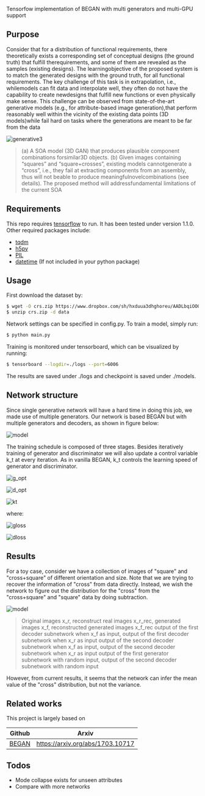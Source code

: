 Tensorfow implementation of BEGAN with multi generators and multi-GPU support


## Purpose
Consider that for a distribution of functional requirements, there theoretically exists a corresponding set of conceptual designs (the ground truth) that fulfill therequirements, and some of them are revealed as the samples (existing designs). The learningobjective of the proposed system is to match the generated designs with the ground truth, for all functional requirements. The key challenge of this task is in extrapolation, i.e., whilemodels can fit data and interpolate well, they often do not have the capability to create newdesigns that fulfill new functions or even physically make sense.  This challenge can be observed from state-of-the-art generative models (e.g., for attribute-based image generation),that  perform  reasonably  well  within  the  vicinity  of  the  existing  data  points  (3D  models)while fail hard on tasks where the generations are meant to be far from the data

![generative3](/../subnets/assets/generative3.png)
> (a) A SOA model (3D GAN) that produces plausible component combinations forsimilar3D objects.  (b) Given images containing “squares” and “square+crosses”, existing models cannotgenerate  a  “cross”,  i.e.,  they  fail  at  extracting  components  from  an  assembly,  thus  will  not  beable to produce meaningfulnovelcombinations (see details).  The proposed method will addressfundamental limitations of the current SOA

## Requirements

This repo requires [tensorflow](https://tensorflow.org/) to run. It has been tested under version 1.1.0. Other required packages include:
- [tqdm](https://pypi.python.org/pypi/tqdm)
- [h5py](http://www.h5py.org/)
- [PIL](http://www.pythonware.com/products/pil/)
- [datetime](https://stackoverflow.com/questions/20849517/no-datetime-module-in-python-how-to-install-via-easy-install)
(If not included in your python package)

## Usage
First download the dataset by:
```sh
$ wget -O crs.zip https://www.dropbox.com/sh/hxduua3dhghoreu/AADLbqiOOQjxHtEBoTlk1DZja?dl=1
$ unzip crs.zip -d data
```
Network settings can be specified in config.py. To train a model, simply run:
```sh
$ python main.py
```
Training is monitored under tensorboard, which can be visualized by running:
```sh
$ tensorboard --logdir=./logs --port=6006
```
The results are saved under ./logs and checkpoint is saved under ./models.

## Network structure

Since single generative network will have a hard time in doing this job, we made use of multiple generators.
Our network is based BEGAN but with multiple generators and decoders, as shown in figure below:

![model](/../subnets/assets/model.png)

The training schedule is composed of three stages.
Besides iteratively training of generator and discriminator we will also update a control variable k_t at every iteration.
As in vanilla BEGAN, k_t controls the learning speed of generator and discriminator.

![g_opt](http://latex.codecogs.com/gif.latex?\min_{\theta_G}L_g)

![d_opt](http://latex.codecogs.com/gif.latex?\min_{\theta_E,\theta_D}(L_D-k_tL_G))

![kt](http://latex.codecogs.com/gif.latex?k_{t+1}=k_t+\lambda_k\Big({\gamma}L_D-L_G\Big))

where:

![gloss]( http://latex.codecogs.com/gif.latex?L_G=L_{rec}(x_f)+L_z(dz_f))

![dloss](http://latex.codecogs.com/gif.latex?L_D=L_{rec}(x_r)&plus;L_z(dz_r))


## Results

For a toy case, consider we have a collection of images of "square" and "cross+square" of different orientation and size.
Note that we are trying to recover the information of "cross" from data directly.
Instead, we wish the network to figure out the distribution for the "cross"  from the "cross+square" and "square" data by doing subtraction.

![model](/../subnets/assets/itr44500.png)

> Original images x_r, reconstruct real images x_r_rec, generated images x_f, reconstructed generated images x_f_rec
> output of the first decoder subnetwork when x_f as input, output of the first decoder subnetwork when x_r as input
> output of the second decoder subnetwork when x_f as input, output of the second decoder subnetwork when x_r as input
> output of the first generator subnetwork with random input, output of the second decoder subnetwork with random input

However, from current results, it seems that the network can infer the mean value of the "cross" distribution, but not the variance.



## Related works

This project is largely based on

| Github | Arxiv |
| ------ | ------ |
| [BEGAN](https://github.com/hope-yao/BEGAN-tensorflow) | https://arxiv.org/abs/1703.10717 |



## Todos

 - Mode collapse exists for unseen attributes
 - Compare with more networks


